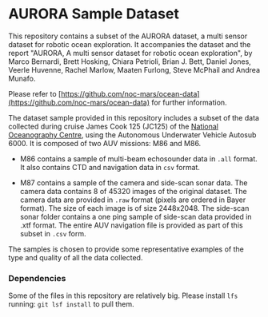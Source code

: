 # AURORA Sample Dataset

This repository contains a subset of the AURORA dataset, a multi sensor dataset for robotic ocean exploration.
It accompanies the dataset and the report "AURORA, A multi sensor dataset for robotic ocean exploration", by Marco Bernardi, Brett Hosking, Chiara Petrioli, Brian J. Bett, Daniel Jones, Veerle Huvenne, Rachel Marlow, Maaten Furlong, Steve McPhail and Andrea Munafo.

Please refer to [https://github.com/noc-mars/ocean-data](https://github.com/noc-mars/ocean-data) for further information.

The dataset sample provided in this repository includes a subset of the data collected during cruise James Cook 125 (JC125) of the [National Oceanography Centre](noc.ac.uk), using the Autonomous Underwater Vehicle Autosub 6000.
It is composed of two AUV missions: M86 and M86. 

- M86 contains a sample of multi-beam echosounder data in `.all` format. It also contains CTD and navigation data in `csv` format. 

- M87 contains a sample of the camera and side-scan sonar data.  The camera data contains 8 of 45320 images of the original dataset. 
The camera data are provided in `.raw` format (pixels are ordered in Bayer format). The size of each image is of size 2448x2048. 
The side-scan sonar folder contains a one ping sample of side-scan data provided in .xtf format. 
The entire AUV navigation file is provided as part of this subset in `.csv` form.

The samples is chosen to provide some representative examples of the type and quality of all the data collected.

### Dependencies
Some of the files in this repository are relatively big.
Please install `lfs` running: `git lsf install` to pull them.
